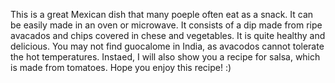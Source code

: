 This is a great Mexican dish that many poeple often eat as a snack. It can be easily made in an oven or microwave. It consists of a dip made from ripe avacados and chips covered in chese and vegetables. It is quite healthy and delicious. You may not find guocalome in India, as avacodos cannot tolerate the hot temperatures. Instaed, I will also show you a recipe for salsa, which is made from tomatoes. Hope you enjoy this recipe! :)